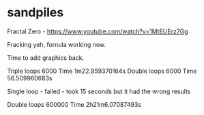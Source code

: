 # sandpiles
Fractal Zero - https://www.youtube.com/watch?v=1MtEUErz7Gg

Fracking yeh, fornula working now.

Time to add graphics back.


Triple loops 6000 Time 1m22.959370164s
Double loops 6000 Time 56.509960683s

Single loop - failed - took 15 seconds but it had the wrong results


Double loops 600000 Time 2h21m6.07087493s